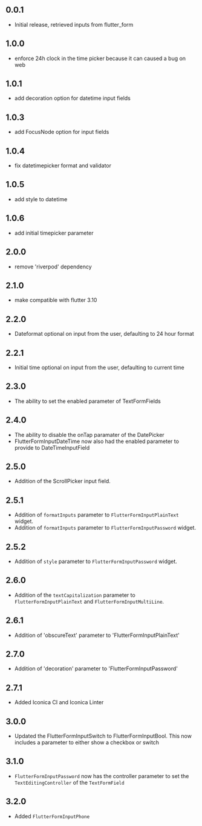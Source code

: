 ## 0.0.1

* Initial release, retrieved inputs from flutter_form

## 1.0.0

* enforce 24h clock in the time picker because it can caused a bug on web

## 1.0.1

* add decoration option for datetime input fields

## 1.0.3

* add FocusNode option for input fields

## 1.0.4
* fix datetimepicker format and validator

## 1.0.5
* add style to datetime

## 1.0.6
* add initial timepicker parameter

## 2.0.0
* remove 'riverpod' dependency

## 2.1.0
* make compatible with flutter 3.10
 
 ## 2.2.0
* Dateformat optional on input from the user, defaulting to 24 hour format

 ## 2.2.1
* Initial time optional on input from the user, defaulting to current time

## 2.3.0
* The ability to set the enabled parameter of TextFormFields

## 2.4.0
* The ability to disable the onTap paramater of the DatePicker
* FlutterFormInputDateTime now also had the enabled parameter to provide to DateTimeInputField

## 2.5.0
* Addition of the ScrollPicker input field.

## 2.5.1
* Addition of `formatInputs` parameter to `FlutterFormInputPlainText` widget.
* Addition of `formatInputs` parameter to `FlutterFormInputPassword` widget.

## 2.5.2
* Addition of `style` parameter to `FlutterFormInputPassword` widget.

## 2.6.0
* Addition of the `textCapitalization` parameter to `FlutterFormInputPlainText` and `FlutterFormInputMultiLine`.

## 2.6.1
* Addition of 'obscureText' parameter to 'FlutterFormInputPlainText'

## 2.7.0
* Addition of 'decoration' parameter to 'FlutterFormInputPassword'

## 2.7.1
* Added Iconica CI and Iconica Linter

## 3.0.0
* Updated the FlutterFormInputSwitch to FlutterFormInputBool. This now includes a parameter to either show a checkbox or switch

## 3.1.0
* `FlutterFormInputPassword` now has the controller parameter to set the `TextEditingController` of the `TextFormField`

## 3.2.0
* Added `FlutterFormInputPhone`
